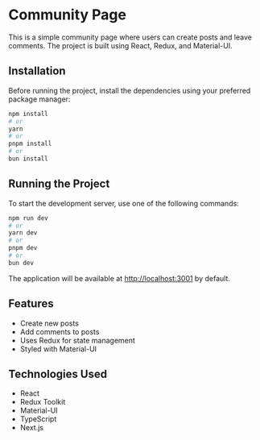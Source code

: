 # Community Page

This is a simple community page where users can create posts and leave comments. The project is built using React, Redux, and Material-UI.

## Installation
Before running the project, install the dependencies using your preferred package manager:

```bash
npm install
# or
yarn
# or
pnpm install
# or
bun install
```

## Running the Project
To start the development server, use one of the following commands:
```bash
npm run dev
# or
yarn dev
# or
pnpm dev
# or
bun dev
```

The application will be available at [http://localhost:3001](http://localhost:3001) by default.

## Features
- Create new posts
- Add comments to posts
- Uses Redux for state management
- Styled with Material-UI

## Technologies Used
- React
- Redux Toolkit
- Material-UI
- TypeScript
- Next.js